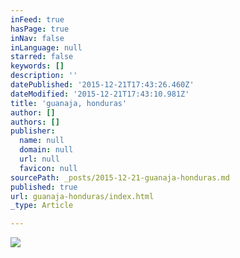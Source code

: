 ```yaml
---
inFeed: true
hasPage: true
inNav: false
inLanguage: null
starred: false
keywords: []
description: ''
datePublished: '2015-12-21T17:43:26.460Z'
dateModified: '2015-12-21T17:43:10.981Z'
title: 'guanaja, honduras'
author: []
authors: []
publisher:
  name: null
  domain: null
  url: null
  favicon: null
sourcePath: _posts/2015-12-21-guanaja-honduras.md
published: true
url: guanaja-honduras/index.html
_type: Article

---
```

![](https://the-grid-user-content.s3-us-west-2.amazonaws.com/fcfcbded-a84c-4eff-a57f-a56b3f281601.jpg)